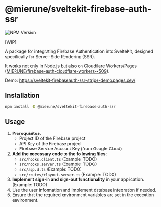 # @mierune/sveltekit-firebase-auth-ssr

![NPM Version](https://img.shields.io/npm/v/%40mierune%2Fsveltekit-firebase-auth-ssr)

[WIP]

A package for integrating Firebase Authentication into SvelteKit, designed specifically for Server-Side Rendering (SSR).

It works not only in Node.js but also on Cloudflare Workers/Pages ([MIERUNE/firebase-auth-cloudflare-workers-x509](https://github.com/MIERUNE/firebase-auth-cloudflare-workers-x509)).

Demo: https://sveltekit-firebaseauth-ssr-stripe-demo.pages.dev/

## Installation

```bash
npm install -D @mierune/sveltekit-firebase-auth-ssr
```

## Usage

1. **Prerequisites**:
   - Project ID of the Firebase project
   - API Key of the Firebase project
   - Firebase Service Account Key (from Google Cloud)
2. **Add the necessary code to the following files**:
   - `src/hooks.client.ts` (Example: TODO)
   - `src/hooks.server.ts` (Example: TODO)
   - `src/app.d.ts` (Example: TODO)
   - `src/routes/+layout.server.ts` (Example: TODO)
3. **Implement sign-in and sign-out functionality** in your application. (Example: TODO)
4. Use the user information and implement database integration if needed.
5. Ensure that the required environment variables are set in the execution environment.
